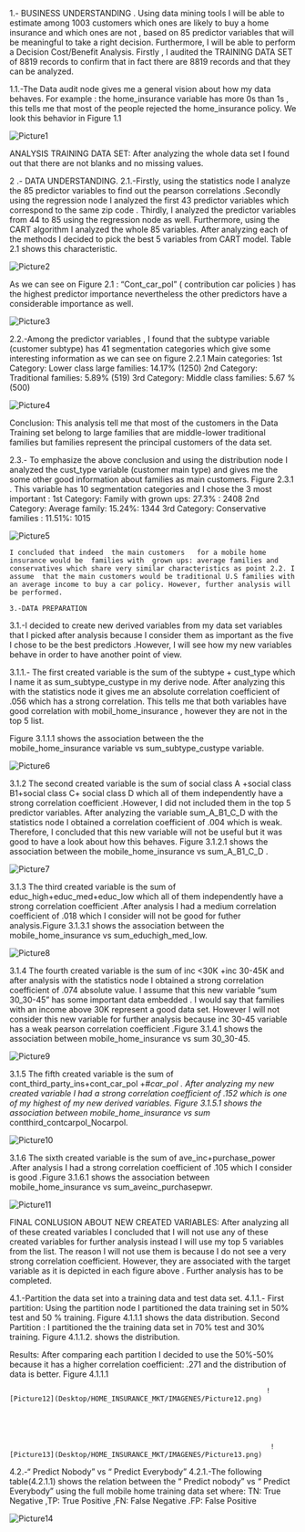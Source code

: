 
1.- BUSINESS UNDERSTANDING .
Using data mining tools I will be able to estimate  among 1003 customers which ones are  likely to buy a home insurance and which ones are not , based on 85 predictor variables that will be meaningful to take a right decision. Furthermore, I will be able to perform a Decision Cost/Benefit Analysis.  Firstly ,  I audited  the TRAINING DATA SET  of 8819 records to confirm that in fact there are 8819 records  and that they can be analyzed.

1.1.-The Data audit node gives me a general  vision about how my data behaves. For example : the home_insurance variable has more 0s than 1s , this tells me that most of the people rejected the home_insurance policy. We look this behavior in Figure 1.1

![Picture1](Desktop/HOME_INSURANCE_MKT/IMAGENES/Picture1.png)


ANALYSIS TRAINING DATA SET:  After analyzing the whole data set  I found out that there are not blanks and no missing values.


2 .- DATA UNDERSTANDING.
2.1.-Firstly,  using the statistics node I analyze the 85 predictor variables to find out the pearson  correlations  .Secondly  using the regression node I analyzed the first 43 predictor  variables which correspond to the same zip code  . Thirdly, I analyzed the predictor  variables from 44 to 85 using the regression node as well. Furthermore, using the CART algorithm  I analyzed the whole 85 variables. After analyzing each of the methods I decided to pick the best 5 variables from CART model. Table 2.1 shows this characteristic.

![Picture2](Desktop/HOME_INSURANCE_MKT/IMAGENES/Picture2.png)

As we can see on Figure 2.1  :    “Cont_car_pol”   ( contribution car policies )  has the highest predictor importance nevertheless the other  predictors have a considerable importance as well. 

![Picture3](Desktop/HOME_INSURANCE_MKT/IMAGENES/Picture3.png) 

2.2.-Among  the  predictor variables ,   I found that the subtype variable (customer subtype) has 41 segmentation categories which give some interesting  information  as we can see  on figure 2.2.1 
Main categories:
1st  Category: Lower class large families:  14.17% (1250)
2nd Category: Traditional  families:  5.89% (519)
3rd Category: Middle class families: 5.67 % (500)

![Picture4](Desktop/HOME_INSURANCE_MKT/IMAGENES/Picture4.png) 

Conclusion:  This analysis  tell me that most of the customers  in the Data Training set belong to large families that are middle-lower traditional families but families represent the principal customers  of the data set.

2.3.- To emphasize the above conclusion and using the distribution node  I analyzed the  cust_type  variable (customer main type)  and gives me the some other good information about families as main customers. Figure 2.3.1 .  This variable has 10 segmentation categories and I chose the 3 most important :
1st Category: Family with grown ups: 27.3% : 2408
2nd Category: Average family: 15.24%: 1344
3rd Category: Conservative families : 11.51%: 1015

![Picture5](Desktop/HOME_INSURANCE_MKT/IMAGENES/Picture5.png)

    I concluded that indeed  the main customers   for a mobile home insurance would be  families with  grown ups: average families and conservatives which share very similar characteristics as point 2.2. I assume  that the main customers would be traditional U.S families with an average income to buy a car policy. However, further analysis will be performed.

    3.-DATA PREPARATION
3.1.-I decided  to create new derived variables from  my data set  variables that I picked after analysis because I consider them as important as the five I chose to be the best predictors .However,  I will see how my new variables behave in order to have another  point of view.

3.1.1.- The first created variable is the sum of the subtype + cust_type  which I name it as sum_subtype_custype  in my derive node. After analyzing this with the statistics node it gives me an absolute correlation coefficient of .056 which has a strong correlation. This tells me that both variables have good correlation with mobil_home_insurance , however they are not in the   top 5 list.

Figure 3.1.1.1 shows  the association between the the mobile_home_insurance variable vs sum_subtype_custype  variable.

![Picture6](Desktop/HOME_INSURANCE_MKT/IMAGENES/Picture6.png)

3.1.2 The second created variable is the sum of social class A +social class B1+social class C+ social class D which all of them  independently have a strong correlation coefficient .However,  I did not included them in the top 5 predictor variables. After analyzing the variable sum_A_B1_C_D    with the statistics node I obtained a correlation coefficient of .004 which is weak. Therefore, I concluded  that this new variable will not be useful but it was good to have a look about how this behaves. Figure  3.1.2.1 shows the association between the mobile_home_insurance  vs  sum_A_B1_C_D .

![Picture7](Desktop/HOME_INSURANCE_MKT/IMAGENES/Picture7.png)



3.1.3 The third created variable is the sum of  educ_high+educ_med+educ_low  which all of them independently have a strong correlation coefficient .After analysis I had a  medium correlation coefficient  of  .018 which I consider will not be good for futher analysis.Figure 3.1.3.1 shows the association between the mobile_home_insurance vs  sum_educhigh_med_low.

![Picture8](Desktop/HOME_INSURANCE_MKT/IMAGENES/Picture8.png) 

3.1.4 The fourth created variable is the sum of  inc <30K +inc 30-45K  and after analysis with the statistics node I obtained  a strong correlation coefficient of  .074 absolute value. I  assume that this new variable “sum 30_30-45” has some important data embedded . I would say that families with an income above 30K represent  a good data set. However  I will not  consider this new variable for further analysis because  inc 30-45 variable  has  a weak  pearson correlation coefficient .Figure 3.1.4.1 shows the association between mobile_home_insurance  vs   sum 30_30-45.

![Picture9](Desktop/HOME_INSURANCE_MKT/IMAGENES/Picture9.png) 

3.1.5 The fifth created variable is the sum of  cont_third_party_ins+cont_car_pol +#_car_pol . After analyzing my new created variable I had a strong correlation coefficient of .152 which is one of my highest of my new derived variables. Figure 3.1.5.1 shows the association between  mobile_home_insurance  vs  sum_ contthird_contcarpol_Nocarpol. 

![Picture10](Desktop/HOME_INSURANCE_MKT/IMAGENES/Picture10.png)

3.1.6 The sixth created variable is the sum of ave_inc+purchase_power  .After analysis I had a strong correlation coefficient  of .105 which I consider is good .Figure 3.1.6.1 shows the association between mobile_home_insurance vs  sum_aveinc_purchasepwr.

![Picture11](Desktop/HOME_INSURANCE_MKT/IMAGENES/Picture11.png)



FINAL CONLUSION ABOUT NEW CREATED VARIABLES:
After analyzing all of these created variables I concluded that I will not use any of these created variables for further analysis instead I will use my top 5 variables from the list.  The reason  I will not use them  is because  I do not see a very strong correlation coefficient. However,  they are associated with the target variable  as it is depicted  in each figure above .  Further analysis has to be completed.

4.1.-Partition the data set into a training data  and  test data set.
4.1.1.- First partition: Using the partition node I partitioned the data training set  in 50% test and 50 % training. Figure 4.1.1.1 shows the data distribution.
Second Partition : I partitioned the the training data set in 70% test and 30% training. Figure 4.1.1.2. shows the distribution.

Results:  After comparing each partition  I decided to use the 50%-50%  because it has a higher correlation coefficient:  .271  and the distribution of data is better.
                                                                   Figure  4.1.1.1

                                                                   ![Picture12](Desktop/HOME_INSURANCE_MKT/IMAGENES/Picture12.png)





                                                                    ![Picture13](Desktop/HOME_INSURANCE_MKT/IMAGENES/Picture13.png) 






4.2.-“ Predict Nobody” vs   “ Predict Everybody”
4.2.1.-The following  table(4.2.1.1) shows the relation between the “ Predict nobody”  vs “ Predict Everybody”   using the full mobile home training data set  where:
TN: True Negative ,TP: True Positive ,FN: False Negative .FP: False Positive

![Picture14](Desktop/HOME_INSURANCE_MKT/IMAGENES/Picture14.png)
                                                                    
                                                                   































